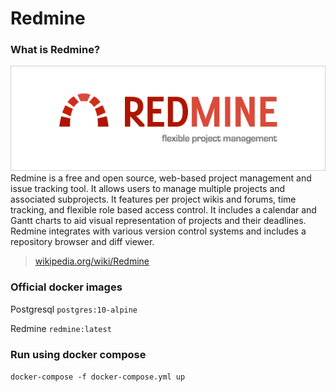 # Redmine

### What is Redmine?
![redmine](https://raw.githubusercontent.com/docker-library/docs/969091c4c590befe236a71d4a7bce5823fff020d/redmine/logo.png)
Redmine is a free and open source, web-based project management and issue tracking tool. It allows users to manage multiple projects and associated subprojects. It features per project wikis and forums, time tracking, and flexible role based access control. It includes a calendar and Gantt charts to aid visual representation of projects and their deadlines. Redmine integrates with various version control systems and includes a repository browser and diff viewer.

> [wikipedia.org/wiki/Redmine](wikipedia.org/wiki/Redmine)

### Official docker images

Postgresql `postgres:10-alpine`

Redmine `redmine:latest`

### Run using docker compose
```docker-compose -f docker-compose.yml up```
